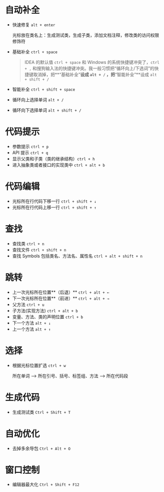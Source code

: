 # 自动补全

- 快速修复 `alt + enter`
  
  光标放在类名上：生成测试类，生成子类，添加文档注释，修改类的访问权限修饰符
  
- 基础补全 `ctrl + space`

  > IDEA 的默认值 `ctrl + space` 和 Windows 的系统快捷键冲突了，`ctrl + ,` 和搜狗输入法的快捷键冲突。我一般习惯把“循环向上/下选词”的快捷键取消掉，把**“基础补全”**设成 `alt + /` ，把**“智能补全”**设成 `alt + shift + /` 

- 智能补全 `ctrl + shift + space`

- 循环向上选择单词 `alt + /`

- 循环向下选择单词 `alt + shift + /`

# 代码提示
- 参数提示 `ctrl + p`
- API 提示 `ctrl + q`
- 显示父类和子类（类的继承结构）`ctrl + h`
- 进入抽象类或者接口的实现类中 `ctrl + alt + b`

# 代码编辑

- 光标所在行代码下移一行 `ctrl + shift + ↓` 
- 光标所在行代码上移一行 `ctrl + shift + ↑` 

# 查找

- 查找类 `ctrl + n`
- 查找文件 `ctrl + shift + n`
- 查找 Symbols 包括类名、方法名、属性名 `ctrl + alt + shift + n`

# 跳转

- 上一次光标所在位置**（后退）** `ctrl + alt + ← `
- 下一次光标所在位置**（前进）** `ctrl + alt + →`
- 父方法 `ctrl + u`
- 子方法(实现方法) `ctrl + alt + b`
- 变量、方法、类的声明位置 `ctrl + b`
- 下一个方法 `alt + ↓`
- 上一个方法 `alt + ↑`

# 选择

- 根据光标位置扩选 `ctrl + w`

  所在单词 --> 所在引号、括号、标签组、方法 --> 所在代码段

# 生成代码

- 生成测试类 `Ctrl + Shift + T`

# 自动优化
- 去掉多余导包 `Ctrl + Alt + O`

# 窗口控制
- 编辑器最大化 `Ctrl + Shift + F12`
